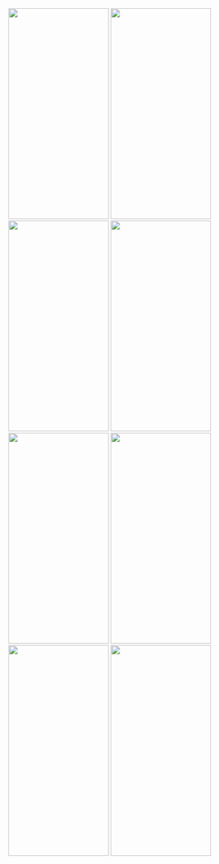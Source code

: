 <img src="https://github.com/sevdeaydiin/instagram-clone-app-design/assets/74006598/16b6bea0-6247-433e-8a69-51bb6e241ff0" width="200" height="420" /> 
<img src="https://github.com/sevdeaydiin/instagram-clone-app-design/assets/74006598/481bf944-e297-476c-8308-671c9f4b739b" width="200" height="420" /> 
<img src="https://github.com/sevdeaydiin/instagram-clone-app-design/assets/74006598/c168369c-72e2-47af-9a7b-55a3673aedff" width="200" height="420" /> 
<img src="https://github.com/sevdeaydiin/instagram-clone-app-design/assets/74006598/114c1c26-0f37-432e-9795-3e413b29122b" width="200" height="420" /> 
<img src="https://github.com/sevdeaydiin/instagram-clone-app-design/assets/74006598/1247ff76-06b6-4716-9ef5-183769dcdcb3" width="200" height="420" /> 
<img src="https://github.com/sevdeaydiin/instagram-clone-app-design/assets/74006598/a07f8adc-5562-4937-ab22-173b53851f4d" width="200" height="420" /> 
<img src="https://github.com/sevdeaydiin/instagram-clone-app-design/assets/74006598/fd178da1-3afd-4846-ba15-a81f3e756fa9" width="200" height="420" />
<img src="https://github.com/sevdeaydiin/instagram-clone-app-design/assets/74006598/fd1ecc4b-662c-4db7-995c-c4d43381709e" width="200" height="420" />
